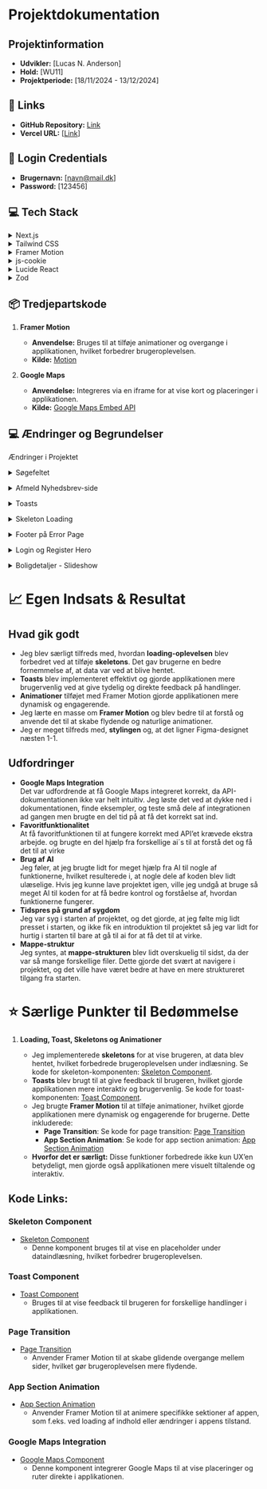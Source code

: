 # Projektdokumentation

## Projektinformation

- **Udvikler:** [Lucas N. Anderson]
- **Hold:** [WU11]
- **Projektperiode:** [18/11/2024 - 13/12/2024]

## 🔗 Links

- **GitHub Repository:** [Link](https://github.com/rts-cmk-wu12/din-m-gler-Lucasna28)
- **Vercel URL:** [[Link](https://din-meagler.vercel.app/)]

## 🔑 Login Credentials

- **Brugernavn:** [navn@mail.dk]
- **Password:** [123456]

## 💻 Tech Stack

<details>
<summary>Next.js</summary>
<p>
-Hvordan jeg bruger det: Jeg bruger Next.js som fundamentet for mit frontend-arbejde. Dets evne til at håndtere server-side rendering (SSR) og generering af statiske sider har været afgørende for at forbedre hastigheden og SEO'en på mit projekt.
</p>
<p>  
-Hvorfor jeg valgte det: Jeg sætter pris på, hvordan det gør mine sider hurtigere og bedre optimeret til søgemaskiner. De indbyggede funktioner til routing og API-håndtering gør også udviklingsprocessen meget mere effektiv.
</p>
</details>
<details>
<summary>Tailwind CSS</summary>
<p>
-Hvordan jeg bruger det: Tailwind CSS gør det nemt at style mine brugergrænseflader ved at bruge deres utility-klasser direkte i mine komponenter. Det sparer mig tid og reducerer behovet for at skrive meget tilpasset CSS.
</p>
<p>  
-Hvorfor jeg valgte det: Jeg kan hurtigt bygge responsive og flotte designs uden at skulle bruge tid på grundlæggende styling. Tailwind giver mig friheden til at fokusere på funktionalitet og design samtidig.
</p>
</details>
   <details>
      <summary>Framer Motion</summary>
      <p> 
        -Hvordan jeg bruger det: Jeg bruger Framer Motion til at tilføje flydende animationer og overgange mellem komponenter. Det gør brugeroplevelsen mere dynamisk og engagerende.
      </p>
      <p>  
        -Hvorfor jeg valgte det: Det er nemt at implementere og gør en stor forskel i, hvordan applikationen føles for brugeren. Animationerne hjælper med at fastholde brugernes opmærksomhed og skaber et professionelt udtryk.
      </p>
  </details>
   <details>
      <summary>js-cookie</summary>
      <p> 
        -Hvordan jeg bruger det: Jeg bruger js-cookie til at håndtere cookies på klient-siden. Det gør det nemt at gemme brugerpræferencer og sessionsdata.
      </p>
      <p>  
        -Hvorfor jeg valgte det: Jeg havde brug for en simpel løsning til at arbejde med cookies, og js-cookie opfyldte alle mine behov.
      </p>
  </details>
<details>
      <summary>Lucide React</summary>
      <p> 
        -Hvordan jeg bruger det: Lucide React leverer ikoner, der forbedrer brugergrænsefladen og hjælper med at gøre designet mere intuitivt.
      </p>
      <p>  
        -Hvorfor jeg valgte det: Jeg manglede nogle specifikke ikoner, som ikke var inkluderet i Figma-designet, og Lucide React havde præcis, hvad jeg skulle bruge.
      </p>
  </details>
<details>
      <summary>Zod</summary>
      <p> 
        -Hvordan jeg bruger det: Jeg anvender Zod til validering af data i mine formularer og andre inputs. Det sikrer, at data altid følger det forventede format.
      </p>
      <p>  
        -Hvorfor jeg valgte det: Jeg lærte om Zod midt i projektet og opdagede, hvor meget det hjælper med at reducere fejl. Det gør valideringsprocessen enklere og sikrer, at applikationen kører problemfrit.
      </p>
  </details>

## 📦 Tredjepartskode

1. **Framer Motion**

   - **Anvendelse:** Bruges til at tilføje animationer og overgange i applikationen, hvilket forbedrer brugeroplevelsen.
   - **Kilde:** [Motion](https://www.framer.com/motion/)

2. **Google Maps**
   - **Anvendelse:** Integreres via en iframe for at vise kort og placeringer i applikationen.
   - **Kilde:** [Google Maps Embed API](https://developers.google.com/maps/documentation/embed/start)

## 💻 Ændringer og Begrundelser

Ændringer i Projektet

<p>
  <details>
    <summary>Søgefeltet</summary>
    <p>Jeg har ændret søgefeltet, så knappen nu ligger inde i selve søgefeltet, og man kan vælge at søge mellem alle, kun mæglere eller kun boliger. Jeg syntes, at dette gav et bedre UX og så mere moderne ud.</p>
  </details>
</p>
<p>
  <details>
    <summary>Afmeld Nyhedsbrev-side</summary>
    <p>Jeg har lavet en afmeld nyhedsbrev-side, så brugerne kan afmelde sig nyhedsbrevet. Tidligere gav projektet en 500-fejl, hvis man allerede var tilmeldt og prøvede igen. Da der ikke var et design eller layout til denne side, men API’et understøttede funktionen, valgte jeg at tilføje denne side.</p>
  </details>
</p>
<p>
  <details>
    <summary>Toasts</summary>
    <p>Jeg har implementeret en toast-komponent, der popper frem ved forskellige handlinger, som f.eks. ved formularindsendelser. Dette forbedrer brugeroplevelsen ved at give feedback i realtid.</p>
  </details>
</p>
<p>
  <details>
    <summary>Skeleton Loading</summary>
    <p>Jeg har tilføjet skeletons for bedre visning under indlæsning. Dette giver brugeren en visuel indikator, mens data bliver hentet.</p>
  </details>
</p>
<p>
  <details>
    <summary>Footer på Error Page</summary>
    <p>Jeg har ændret footeren på error-siden, da den oprindelige footer ikke passede sammen med resten af designet. Figma footer designet ødelagde det overordnede tema og konsistens.</p>
  </details>
</p>
<p>
  <details>
    <summary>Login og Register Hero</summary>
    <p>På login- og registreringssiderne har jeg fjernet breadcrumbs fra hero-sektionen og beholdt kun titlen. Dette valg blev truffet for at sikre, at designet matcher de andre sider og virker mindre overfyldt.</p>
  </details>
</p>
<p>
  <details>
    <summary>Boligdetaljer - Slideshow</summary>
    <p>På boligdetaljesiden har jeg lavet et slideshow med i alt 4 billeder fra huset. API’et gav adgang til flere billeder, men der var ikke noget design til dem. For at udnytte billederne på en brugervenlig måde valgte jeg at lave et simpelt slideshow.</p>
  </details>
</p>

# 📈 Egen Indsats & Resultat

## Hvad gik godt

- Jeg blev særligt tilfreds med, hvordan **loading-oplevelsen** blev forbedret ved at tilføje **skeletons**. Det gav brugerne en bedre fornemmelse af, at data var ved at blive hentet.
- **Toasts** blev implementeret effektivt og gjorde applikationen mere brugervenlig ved at give tydelig og direkte feedback på handlinger.
- **Animationer** tilføjet med Framer Motion gjorde applikationen mere dynamisk og engagerende.
- Jeg lærte en masse om **Framer Motion** og blev bedre til at forstå og anvende det til at skabe flydende og naturlige animationer.
- Jeg er meget tilfreds med, **stylingen** og, at det ligner Figma-designet næsten 1-1.

## Udfordringer

- **Google Maps Integration**  
  Det var udfordrende at få Google Maps integreret korrekt, da API-dokumentationen ikke var helt intuitiv. Jeg løste det ved at dykke ned i dokumentationen, finde eksempler, og teste små dele af integrationen ad gangen men brugte en del tid på at få det korrekt sat ind.
- **Favoritfunktionalitet**  
  At få favoritfunktionen til at fungere korrekt med API’et krævede ekstra arbejde. og brugte en del hjælp fra forskellige ai´s til at forstå det og få det til at virke
- **Brug af AI**  
  Jeg føler, at jeg brugte lidt for meget hjælp fra AI til nogle af funktionerne, hvilket resulterede i, at nogle dele af koden blev lidt ulæselige. Hvis jeg kunne lave projektet igen, ville jeg undgå at bruge så meget AI til koden for at få bedre kontrol og forståelse af, hvordan funktionerne fungerer.
- **Tidspres på grund af sygdom**  
  Jeg var syg i starten af projektet, og det gjorde, at jeg følte mig lidt presset i starten, og ikke fik en introduktion til projektet så jeg var lidt for hurtig i starten til bare at gå til ai for at få det til at virke.
- **Mappe-struktur**  
  Jeg syntes, at **mappe-strukturen** blev lidt overskuelig til sidst, da der var så mange forskellige filer. Dette gjorde det svært at navigere i projektet, og det ville have været bedre at have en mere struktureret tilgang fra starten.

# ⭐ Særlige Punkter til Bedømmelse

1. **Loading, Toast, Skeletons og Animationer**

   - Jeg implementerede **skeletons** for at vise brugeren, at data blev hentet, hvilket forbedrede brugeroplevelsen under indlæsning. Se kode for skeleton-komponenten: [Skeleton Component](#skeleton-component).
   - **Toasts** blev brugt til at give feedback til brugeren, hvilket gjorde applikationen mere interaktiv og brugervenlig. Se kode for toast-komponenten: [Toast Component](#toast-component).
   - Jeg brugte **Framer Motion** til at tilføje animationer, hvilket gjorde applikationen mere dynamisk og engagerende for brugerne. Dette inkluderede:
     - **Page Transition**: Se kode for page transition: [Page Transition](#page-transition)
     - **App Section Animation**: Se kode for app section animation: [App Section Animation](#app-section-animation)
   - **Hvorfor det er særligt:** Disse funktioner forbedrede ikke kun UX’en betydeligt, men gjorde også applikationen mere visuelt tiltalende og interaktiv.

## Kode Links:

### Skeleton Component

- [Skeleton Component](https://github.com/rts-cmk-wu12/din-m-gler-Lucasna28/tree/main/src/components/skeletons)
  - Denne komponent bruges til at vise en placeholder under dataindlæsning, hvilket forbedrer brugeroplevelsen.

### Toast Component

- [Toast Component](https://github.com/rts-cmk-wu12/din-m-gler-Lucasna28/blob/main/src/components/ui/Toast.jsx)
  - Bruges til at vise feedback til brugeren for forskellige handlinger i applikationen.

### Page Transition

- [Page Transition](https://github.com/rts-cmk-wu12/din-m-gler-Lucasna28/blob/main/src/components/ui/PageTransition.jsx)
  - Anvender Framer Motion til at skabe glidende overgange mellem sider, hvilket gør brugeroplevelsen mere flydende.

### App Section Animation

- [App Section Animation](https://github.com/rts-cmk-wu12/din-m-gler-Lucasna28/blob/main/src/components/sections/AppSection.jsx)
  - Anvender Framer Motion til at animere specifikke sektioner af appen, som f.eks. ved loading af indhold eller ændringer i appens tilstand.

### Google Maps Integration

- [Google Maps Component](https://github.com/rts-cmk-wu12/din-m-gler-Lucasna28/tree/main/src/components/map)
  - Denne komponent integrerer Google Maps til at vise placeringer og ruter direkte i applikationen.
